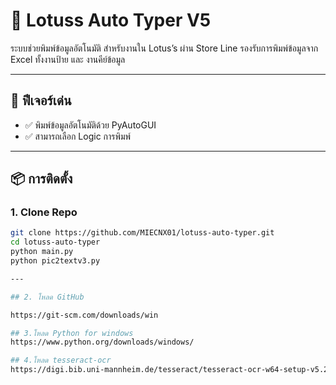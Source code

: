 # 🛒 Lotuss Auto Typer V5

ระบบช่วยพิมพ์ข้อมูลอัตโนมัติ สำหรับงานใน Lotus’s ผ่าน Store Line
รองรับการพิมพ์ข้อมูลจาก Excel ทั้งงานป้าย และ งานคีย์ข้อมูล

---

## 🚀 ฟีเจอร์เด่น
- ✅ พิมพ์ข้อมูลอัตโนมัติด้วย PyAutoGUI
- ✅ สามารถเลือก Logic การพิมพ์

---

## 📦 การติดตั้ง

### 1. Clone Repo
```bash
git clone https://github.com/MIECNX01/lotuss-auto-typer.git
cd lotuss-auto-typer
python main.py
python pic2textv3.py

---

## 2. โหลด GitHub

https://git-scm.com/downloads/win

## 3.โหลด Python for windows
https://www.python.org/downloads/windows/

## 4.โหลด tesseract-ocr
https://digi.bib.uni-mannheim.de/tesseract/tesseract-ocr-w64-setup-v5.2.0.20220712.exe



